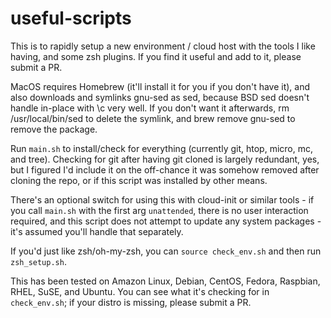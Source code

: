 # useful-scripts

This is to rapidly setup a new environment / cloud host with the tools I like having, and some zsh plugins. If you find it useful and add to it, please submit a PR.

MacOS requires Homebrew (it'll install it for you if you don't have it), and also downloads and symlinks gnu-sed as sed, because BSD sed doesn't handle in-place with \c very well. If you don't want it afterwards, rm /usr/local/bin/sed to delete the symlink, and brew remove gnu-sed to remove the package.

Run `main.sh` to install/check for everything (currently git, htop, micro, mc, and tree). Checking for git after having git cloned is largely redundant, yes, but I figured I'd include it on the off-chance it was somehow removed after cloning the repo, or if this script was installed by other means.

There's an optional switch for using this with cloud-init or similar tools - if you call `main.sh` with the first arg `unattended`, there is no user interaction required, and this script does not attempt to update any system packages - it's assumed you'll handle that separately.

If you'd just like zsh/oh-my-zsh, you can `source check_env.sh` and then run `zsh_setup.sh`.

This has been tested on Amazon Linux, Debian, CentOS, Fedora, Raspbian, RHEL, SuSE, and Ubuntu. You can see what it's checking for in `check_env.sh`; if your distro is missing, please submit a PR.
